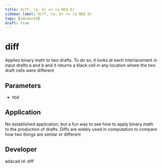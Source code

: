 ```yaml
---
title: diff, (a, b) => (a NEQ b)
sidebar_label: diff, (a, b) => (a NEQ b)
tags: [advanced]
draft: true
---
```

# diff
Applies binary math to two drafts. To do so, it looks at each interlacement in input drafts a and b and it returns a black cell in any location where the two draft cells were different

<!--![file](./img/diff.png)-->


## Parameters
- tbd

## Application
No established application, but a fun way to see how to apply binary math to the production of drafts. Diffs are widely used in computation to compare how two things are similar or different
## Developer
adacad id: diff
